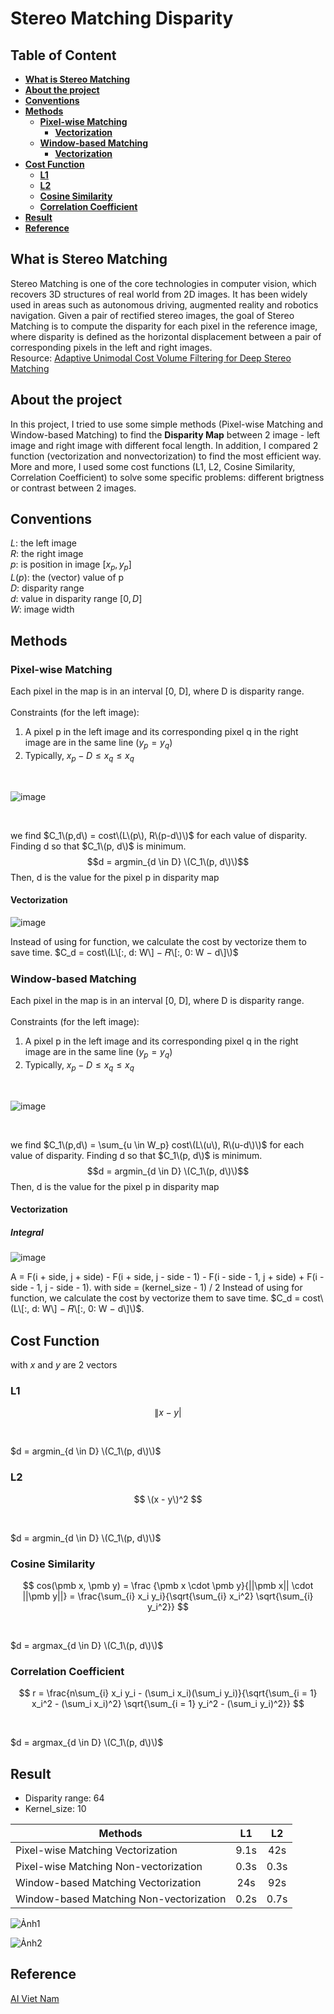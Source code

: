 # Stereo Matching Disparity
## Table of Content
- [**What is Stereo Matching**](#what-is-stereo-matching)
- [**About the project**](#about-the-project )
- [**Conventions**](#conventions)
- [**Methods**](#methods)
  - [**Pixel-wise Matching**](#pixel-wise-matching)
    - [**Vectorization**](#vectorization)
  - [**Window-based Matching**](#window-based-matching)
    - [**Vectorization**](#vectorization-1)
- [**Cost Function**](#cost-function)
  - [**L1**](#l1)
  - [**L2**](#l2)
  - [**Cosine Similarity**](#cosine-similarity)
  - [**Correlation Coefficient**](#correlation-coefficient)
- [**Result**](#result)
- [**Reference**](#reference)

## What is Stereo Matching
Stereo Matching is one of the core technologies in computer vision, which recovers 3D structures of real world from 2D images. It has been widely used in areas such as autonomous driving, augmented reality and robotics navigation. Given a pair of rectified stereo images, the goal of Stereo Matching is to compute the disparity for each pixel in the reference image, where disparity is defined as the horizontal displacement between a pair of corresponding pixels in the left and right images.
<br>
Resource: 
<a href="https://arxiv.org/abs/1909.03751">Adaptive Unimodal Cost Volume Filtering for Deep Stereo Matching </a>
## About the project 
In this project, I tried to use some simple methods (Pixel-wise Matching and Window-based Matching) to find the **Disparity Map** between 2 image - left image and right image with different focal length. In addition, I compared 2 function (vectorization and nonvectorization) to find the most efficient way. More and more, I used some cost functions (L1, L2, Cosine Similarity, Correlation Coefficient) to solve some specific problems: different brigtness or contrast between 2 images.  
## Conventions
$L$: the left image
<br>
$R$: the right image
<br>
$p$: is position in image $[x_p, y_p]$
<br>
$L(p)$: the (vector) value of p
<br>
$D$: disparity range
<br>
$d$: value in disparity range $[0, D]$
<br>
$W$: image width
## Methods
### Pixel-wise Matching 
Each pixel in the map is in an interval [0, D], where D is disparity range.
<br>
<br>
Constraints (for the left image): 
1) A pixel p in the left image and its corresponding pixel q in the right image are in the same 
line $(y_p = y_q )$
2) Typically, $x_p - D \leq x_q \leq x_q$
<br>

![image](https://user-images.githubusercontent.com/78312815/193759458-beabc118-f58e-4166-bee0-79b11eb86c6e.png)

<br>

we find $C_1\(p,d\) = cost\(L\(p\), R\(p-d\)\)$ for each value of disparity. Finding d so that $C_1\(p, d\)$ is minimum. 
$$d = argmin_{d \in D} \(C_1\(p, d\)\)$$ Then, d is the value for the pixel p in disparity map

#### Vectorization 
![image](https://user-images.githubusercontent.com/78312815/193766308-806bb458-a0c4-4173-9f21-1bbe02abe78d.png)

Instead of using for function, we calculate the cost by vectorize them to save time. $C_d = cost\(L\[:, d: W\] − 𝑅\[:, 0: W − d\]\)$
### Window-based Matching
Each pixel in the map is in an interval [0, D], where D is disparity range.
<br>
<br>
Constraints (for the left image): 
1) A pixel p in the left image and its corresponding pixel q in the right image are in the same 
line $(y_p = y_q )$
2) Typically, $x_p - D \leq x_q \leq x_q$

<br>

![image](https://user-images.githubusercontent.com/78312815/193768904-97e7c447-5180-430e-961c-88ca35cb17d3.png)

<br>

we find $C_1\(p,d\) = \sum_{u \in W_p} cost\(L\(u\), R\(u-d\)\)$ for each value of disparity. Finding d so that $C_1\(p, d\)$ is minimum. 
$$d = argmin_{d \in D} \(C_1\(p, d\)\)$$ Then, d is the value for the pixel p in disparity map

#### Vectorization 
##### Integral

![image](https://user-images.githubusercontent.com/78312815/193770993-b2887935-5c42-4329-9325-20a5a4885029.png)

A = F(i + side, j + side) - F(i + side, j - side - 1) - F(i - side - 1, j + side) + F(i - side - 1, j - side - 1). with side = (kernel_size - 1) / 2
Instead of using for function, we calculate the cost by vectorize them to save time. $C_d = cost\(L\[:, d: W\] − 𝑅\[:, 0: W − d\]\)$.
## Cost Function
with $x$ and $y$ are 2 vectors
### L1
$$ \|x - y| $$

<br>

$d = argmin_{d \in D} \(C_1\(p, d\)\)$

### L2
$$ \(x - y\)^2 $$

<br>

$d = argmin_{d \in D} \(C_1\(p, d\)\)$
### Cosine Similarity
$$ cos(\pmb x, \pmb y) = \frac {\pmb x \cdot \pmb y}{||\pmb x|| \cdot ||\pmb y||} = \frac{\sum_{i} x_i y_i}{\sqrt{\sum_{i} x_i^2} \sqrt{\sum_{i} y_i^2}} $$

<br>

$d = argmax_{d \in D} \(C_1\(p, d\)\)$

### Correlation Coefficient
$$ r = \frac{n\sum_{i} x_i y_i - (\sum_i x_i)(\sum_i y_i)}{\sqrt{\sum_{i = 1} x_i^2 - (\sum_i x_i)^2} \sqrt{\sum_{i = 1} y_i^2 - (\sum_i y_i)^2}} $$

<br>

$d = argmax_{d \in D} \(C_1\(p, d\)\)$

## Result
- Disparity range: 64
- Kernel_size: 10

| Methods | L1 | L2 |
| --------------------------------- | :---: | :---: |
| Pixel-wise Matching Vectorization| 9.1s | 42s |
| Pixel-wise Matching Non-vectorization | 0.3s | 0.3s |
| Window-based Matching Vectorization | 24s | 92s |
| Window-based Matching Non-vectorization | 0.2s | 0.7s |

![Ảnh1](https://user-images.githubusercontent.com/78312815/193783819-0a9c3b73-22ed-4453-831a-5d34988481ea.png)

![Ảnh2](https://user-images.githubusercontent.com/78312815/193784447-8dc9c81b-f1b7-49fa-8531-d045be4cac8e.png)

## Reference
[AI Viet Nam](https://www.facebook.com/aivietnam.edu.vn)
